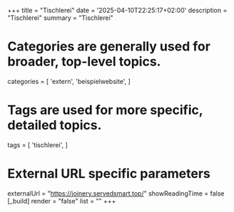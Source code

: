 +++
title = "Tischlerei"
date = '2025-04-10T22:25:17+02:00'
description = "Tischlerei"
summary = "Tischlerei"
# Categories are generally used for broader, top-level topics.
categories = [
 'extern',
 'beispielwebsite',
]
# Tags are used for more specific, detailed topics.
tags = [
 'tischlerei',
]
# External URL specific parameters
externalUrl = "https://joinery.servedsmart.top/"
showReadingTime = false
[_build]
render = "false"
list = ""
+++
